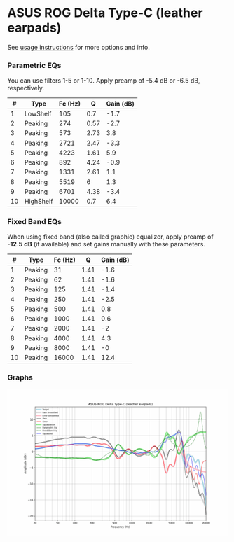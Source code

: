 # ASUS ROG Delta Type-C (leather earpads)
See [usage instructions](https://github.com/jaakkopasanen/AutoEq#usage) for more options and info.

### Parametric EQs
You can use filters 1-5 or 1-10. Apply preamp of -5.4 dB or -6.5 dB, respectively.

|   # | Type      |   Fc (Hz) |    Q |   Gain (dB) |
|-----|-----------|-----------|------|-------------|
|   1 | LowShelf  |       105 | 0.7  |        -1.7 |
|   2 | Peaking   |       274 | 0.57 |        -2.7 |
|   3 | Peaking   |       573 | 2.73 |         3.8 |
|   4 | Peaking   |      2721 | 2.47 |        -3.3 |
|   5 | Peaking   |      4223 | 1.61 |         5.9 |
|   6 | Peaking   |       892 | 4.24 |        -0.9 |
|   7 | Peaking   |      1331 | 2.61 |         1.1 |
|   8 | Peaking   |      5519 | 6    |         1.3 |
|   9 | Peaking   |      6701 | 4.38 |        -3.4 |
|  10 | HighShelf |     10000 | 0.7  |         6.4 |

### Fixed Band EQs
When using fixed band (also called graphic) equalizer, apply preamp of **-12.5 dB** (if available) and set gains manually with these parameters.

|   # | Type    |   Fc (Hz) |    Q |   Gain (dB) |
|-----|---------|-----------|------|-------------|
|   1 | Peaking |        31 | 1.41 |        -1.6 |
|   2 | Peaking |        62 | 1.41 |        -1.6 |
|   3 | Peaking |       125 | 1.41 |        -1.4 |
|   4 | Peaking |       250 | 1.41 |        -2.5 |
|   5 | Peaking |       500 | 1.41 |         0.8 |
|   6 | Peaking |      1000 | 1.41 |         0.6 |
|   7 | Peaking |      2000 | 1.41 |        -2   |
|   8 | Peaking |      4000 | 1.41 |         4.3 |
|   9 | Peaking |      8000 | 1.41 |        -0   |
|  10 | Peaking |     16000 | 1.41 |        12.4 |

### Graphs
![](./ASUS%20ROG%20Delta%20Type-C%20(leather%20earpads).png)
